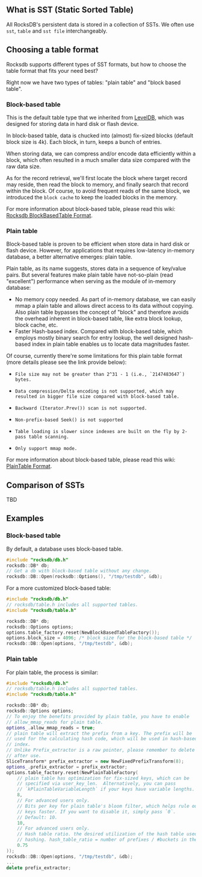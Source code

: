 ## What is SST (Static Sorted Table)
All RocksDB's persistent data is stored in a collection of SSTs. We often use `sst`, `table` and `sst file` interchangeably. 

## Choosing a table format

Rocksdb supports different types of SST formats, but how to choose the table format that fits your need best?

Right now we have two types of tables: "plain table" and "block based table".

### Block-based table ###

This is the default table type that we inherited from [LevelDB](http://leveldb.googlecode.com/svn/trunk/doc/index.html), which was designed for storing data in hard disk or flash device.

In block-based table, data is chucked into (almost) fix-sized blocks (default block size is 4k). Each block, in turn, keeps a bunch of entries.

When storing data, we can compress and/or encode data efficiently within a block, which often resulted in a much smaller data size compared with the raw data size.

As for the record retrieval, we'll first locate the block where target record may reside, then read the block to memory, and finally search that record within the block. Of course, to avoid frequent reads of the same block, we introduced the `block cache` to keep the loaded blocks in the memory.

For more information about block-based table, please read this wiki: [Rocksdb BlockBasedTable Format](https://github.com/facebook/rocksdb/wiki/Rocksdb-BlockBasedTable-Format).

### Plain table ###

Block-based table is proven to be efficient when store data in hard disk or flash device. However, for applications that requires low-latency in-memory database, a better alternative emerges: plain table.

Plain table, as its name suggests, stores data in a sequence of key/value pairs. But several features make plain table have not-so-plain (read "excellent") performance when serving as the module of in-memory database:

* No memory copy needed. As part of in-memory database, we can easily mmap a plain table and allows direct access to its data without copying. Also plain table bypasses the concept of "block" and therefore avoids the overhead inherent in block-based table, like extra block lookup, block cache, etc.
* Faster Hash-based index. Compared with block-based table, which employs mostly binary search for entry lookup, the well designed hash-based index in plain table enables us to locate data magnitudes faster.

Of course, currently there're some limitations for this plain table format (more details please see the link provide below):

*     File size may not be greater than 2^31 - 1 (i.e., `2147483647`) bytes.
*     Data compression/Delta encoding is not supported, which may resulted in bigger file size compared with block-based table.
*     Backward (Iterator.Prev()) scan is not supported.
*     Non-prefix-based Seek() is not supported
*     Table loading is slower since indexes are built on the fly by 2-pass table scanning.
*     Only support mmap mode.

For more information about block-based table, please read this wiki: [PlainTable Format](https://github.com/facebook/rocksdb/wiki/PlainTable-Format).

## Comparison of SSTs

TBD

## Examples

### Block-based table
By default, a database uses block-based table.

```cpp
#include "rocksdb/db.h"
rocksdb::DB* db;
// Get a db with block-based table without any change.
rocksdb::DB::Open(rocksdb::Options(), "/tmp/testdb", &db);
```

For a more customized block-based table:

```cpp
#include "rocksdb/db.h"
// rocksdb/table.h includes all supported tables.
#include "rocksdb/table.h"

rocksdb::DB* db;
rocksdb::Options options;
options.table_factory.reset(NewBlockBasedTableFactory());
options.block_size = 4096; /* block size for the block-based table */
rocksdb::DB::Open(options, "/tmp/testdb", &db);
```

### Plain table
For plain table, the process is similar:

```cpp
#include "rocksdb/db.h"
// rocksdb/table.h includes all supported tables.
#include "rocksdb/table.h"

rocksdb::DB* db;
rocksdb::Options options;
// To enjoy the benefits provided by plain table, you have to enable
// allow_mmap_reads for plain table.
options_.allow_mmap_reads = true;
// plain table will extract the prefix from a key. The prefix will be
// used for the calculating hash code, which will be used in hash-based
// index.
// Unlike Prefix_extractor is a raw pointer, please remember to delete it
// after use.
SliceTransform* prefix_extractor = new NewFixedPrefixTransform(8);
options_.prefix_extractor = prefix_extractor;
options.table_factory.reset(NewPlainTableFactory(
    // plain table has optimization for fix-sized keys, which can be
    // specified via user_key_len.  Alternatively, you can pass
    // `kPlainTableVariableLength` if your keys have variable lengths.
    8,
    // For advanced users only. 
    // Bits per key for plain table's bloom filter, which helps rule out non-existent
    // keys faster. If you want to disable it, simply pass `0`.
    // Default: 10.
    10,
    // For advanced users only.
    // Hash table ratio. the desired utilization of the hash table used for prefix
    // hashing. hash_table_ratio = number of prefixes / #buckets in the hash table.
    0.75
));
rocksdb::DB::Open(options, "/tmp/testdb", &db);
...
delete prefix_extractor;
```